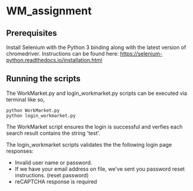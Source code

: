 # WM_assignment

## Prerequisites

Install Selenium with the Python 3 binding along with the latest version of chromedriver.
Instructions can be found here: https://selenium-python.readthedocs.io/installation.html

## Running the scripts

The WorkMarket.py and login_workmarket.py scripts can be executed via terminal like so,
```
python WorkMarket.py
python login_workmarket.py
```

The WorkMarket script ensures the login is successful and verfies each search result contains the string 'test'.

The login_workmarket scripts validates the the following login page responses:

  - Invalid user name or password.
  - If we have your email address on file, we've sent you password reset instructions. (reset password)
  - reCAPTCHA response is required
